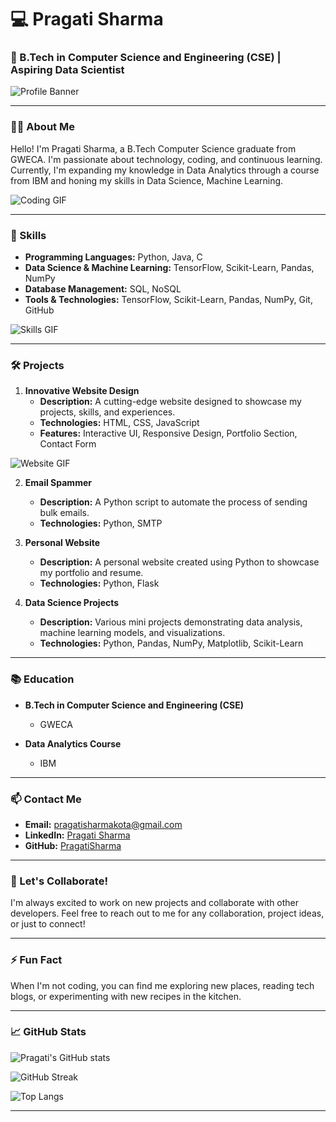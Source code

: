 # 💻 Pragati Sharma



### 🚀 B.Tech in Computer Science and Engineering (CSE) | Aspiring Data Scientist 
![Profile Banner](https://media.giphy.com/media/qgQUggAC3Pfv687qPC/giphy.gif)

---

### 👩‍🎓 About Me

Hello! I'm Pragati Sharma, a B.Tech Computer Science graduate from GWECA. I'm passionate about technology, coding, and continuous learning. Currently, I'm expanding my knowledge in Data Analytics through a course from IBM and honing my skills in Data Science, Machine Learning.

![Coding GIF](https://media.giphy.com/media/26tn33aiTi1jkl6H6/giphy.gif)

---

### 🌟 Skills

- **Programming Languages:** Python, Java, C
- **Data Science & Machine Learning:** TensorFlow, Scikit-Learn, Pandas, NumPy
- **Database Management:** SQL, NoSQL
- **Tools & Technologies:** TensorFlow, Scikit-Learn, Pandas, NumPy, Git, GitHub

![Skills GIF](https://media.giphy.com/media/Ll22OhMLAlVDb8UQWe/giphy.gif)

---

### 🛠️ Projects

1. **Innovative Website Design**
   - **Description:** A cutting-edge website designed to showcase my projects, skills, and experiences.
   - **Technologies:** HTML, CSS, JavaScript
   - **Features:** Interactive UI, Responsive Design, Portfolio Section, Contact Form

![Website GIF](https://media.giphy.com/media/3oKIPEqDGUULpEU0aQ/giphy.gif)

2. **Email Spammer**
   - **Description:** A Python script to automate the process of sending bulk emails.
   - **Technologies:** Python, SMTP

3. **Personal Website**
   - **Description:** A personal website created using Python to showcase my portfolio and resume.
   - **Technologies:** Python, Flask

4. **Data Science Projects**
   - **Description:** Various mini projects demonstrating data analysis, machine learning models, and visualizations.
   - **Technologies:** Python, Pandas, NumPy, Matplotlib, Scikit-Learn



---

### 📚 Education

- **B.Tech in Computer Science and Engineering (CSE)**
  - GWECA

- **Data Analytics Course**
  - IBM


---

### 📫 Contact Me

- **Email:** pragatisharmakota@gmail.com
- **LinkedIn:** [Pragati Sharma](https://www.linkedin.com/in/pragati-sharma-35b933251/)
- **GitHub:** [PragatiSharma](https://github.com/PragatiSharma100)



---

### 🚀 Let's Collaborate!

I'm always excited to work on new projects and collaborate with other developers. Feel free to reach out to me for any collaboration, project ideas, or just to connect!


---

### ⚡ Fun Fact

When I'm not coding, you can find me exploring new places, reading tech blogs, or experimenting with new recipes in the kitchen.



---


### 📈 GitHub Stats

![Pragati's GitHub stats](https://github-readme-stats.vercel.app/api?username=PragatiSharma&show_icons=true&theme=radical)

![GitHub Streak](https://github-readme-streak-stats.herokuapp.com/?user=PragatiSharma&theme=radical)

![Top Langs](https://github-readme-stats.vercel.app/api/top-langs/?username=PragatiSharma&layout=compact&theme=radical)

---
